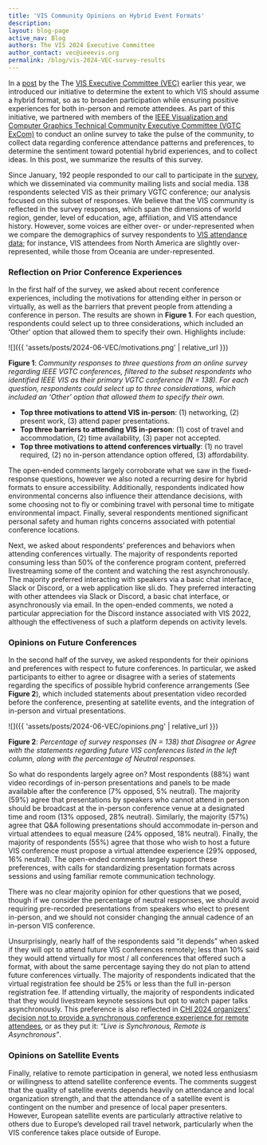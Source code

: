 ```yaml
---
title: 'VIS Community Opinions on Hybrid Event Formats'
description: 
layout: blog-page
active_nav: Blog
authors: The VIS 2024 Executive Committee
author_contact: vec@ieeevis.org
permalink: /blog/vis-2024-VEC-survey-results
---
```


In a [post](https://ieeevis.org/year/2024/blog/vis-2024-vis-2024-VEC-blog-conference-format) by the The [VIS Executive Committee (VEC)](https://ieeevis.org/year/2024/info/committees/vis-executive-committee) earlier this year, we introduced our initiative to determine the extent to which VIS should assume a hybrid format, so as to broaden participation while ensuring positive experiences for both in-person and remote attendees. As part of this initiative, we partnered with members of the [IEEE Visualization and Computer Graphics Technical Community Executive Committee (VGTC ExCom)](https://tc.computer.org/vgtc/about-us/executive-committee/) to conduct an online survey to take the pulse of the community, to collect data regarding conference attendance patterns and preferences, to determine the sentiment toward potential hybrid experiences, and to collect ideas. In this post, we summarize the results of this survey.

Since January, 192 people responded to our call to participate in the [survey](https://forms.gle/LHvnHiJVgfs2nbvX9), which we disseminated via community mailing lists and social media. 138 respondents selected VIS as their primary VGTC conference; our analysis focused on this subset of responses. We believe that the VIS community is reflected in the survey responses, which span the dimensions of world region, gender, level of education, age, affiliation, and VIS attendance history. However, some voices are either over- or under-represented when we compare the demographics of survey respondents to [VIS attendance data](https://ieeevis.org/year/2024/blog/vis-2024-VEC-blog-attendance); for instance, VIS attendees from North America are slightly over-represented, while those from Oceania are under-represented. 

### Reflection on Prior Conference Experiences

In the first half of the survey, we asked about recent conference experiences, including the motivations for attending either in person or virtually, as well as the barriers that prevent people from attending a conference in person. The results are shown in **Figure 1**. For each question, respondents could select up to three considerations, which included an ‘Other’ option that allowed them to specify their own. Highlights include: 

![]({{ 'assets/posts/2024-06-VEC/motivations.png' | relative_url }})

**Figure 1**: *Community responses to three questions from an online survey regarding IEEE VGTC conferences, filtered to the subset respondents who identified IEEE VIS as their primary VGTC conference (N = 138). For each question, respondents could select up to three considerations, which included an ‘Other’ option that allowed them to specify their own.*


- **Top three motivations to attend VIS in-person**: (1) networking, (2) present work, (3) attend paper presentations.
- **Top three barriers to attending VIS in-person**: (1) cost of travel and accommodation, (2) time availability, (3) paper not accepted.
- **Top three motivations to attend conferences virtually**: (1) no travel required, (2) no in-person attendance option offered, (3) affordability.

The open-ended comments largely corroborate what we saw in the fixed-response questions, however we also noted a recurring desire for hybrid formats to ensure accessibility. Additionally, respondents indicated how environmental concerns also influence their attendance decisions, with some choosing not to fly or combining travel with personal time to mitigate environmental impact. Finally, several respondents mentioned significant personal safety and human rights concerns associated with potential conference locations.

Next, we asked about respondents’ preferences and behaviors when attending conferences virtually. The majority of respondents reported consuming less than 50% of the conference program content, preferred livestreaming some of the content and watching the rest asynchronously. The majority preferred interacting with speakers via a basic chat interface, Slack or Discord, or a web application like sli.do. They preferred interacting with other attendees via Slack or Discord, a basic chat interface, or asynchronously via email. In the open-ended comments, we noted a particular appreciation for the Discord instance associated with VIS 2022, although the effectiveness of such a platform depends on activity levels.   

### Opinions on Future Conferences

In the second half of the survey, we asked respondents for their opinions and preferences with respect to future conferences. In particular, we asked participants to either to agree or disagree with a series of statements regarding the specifics of possible hybrid conference arrangements (See **Figure 2**), which included statements about presentation video recorded before the conference, presenting at satellite events, and the integration of in-person and virtual presentations. 

![]({{ 'assets/posts/2024-06-VEC/opinions.png' | relative_url }})

**Figure 2**: *Percentage of survey responses (N = 138) that Disagree or Agree with the statements regarding future VIS conferences listed in the left column, along with the percentage of Neutral responses.*

So what do respondents largely agree on? Most respondents (88%) want video recordings of in-person presentations and panels to be made available after the conference (7% opposed, 5% neutral). The majority (59%) agree that presentations by speakers who cannot attend in person should be broadcast at the in-person conference venue at a designated time and room (13% opposed, 28% neutral). Similarly, the majority (57%) agree that Q&A following presentations should accommodate in-person and virtual attendees to equal measure (24% opposed, 18% neutral). Finally, the majority of respondents (55%) agree that those who wish to host a future VIS conference must propose a virtual attendee experience (29% opposed, 16% neutral). The open-ended comments largely support these preferences, with calls for standardizing presentation formats across sessions and using familiar remote communication technology. 

There was no clear majority opinion for other questions that we posed, though if we consider the percentage of neutral responses, we should avoid requiring pre-recorded presentations from speakers who elect to present in-person, and we should not consider changing the annual cadence of an in-person VIS conference.

Unsurprisingly, nearly half of the respondents said “it depends” when asked if they will opt to attend future VIS conferences remotely; less than 10% said they would attend virtually for most / all conferences that offered such a format, with about the same percentage saying they do not plan to attend future conferences virtually. The majority of respondents indicated that the virtual registration fee should be 25% or less than the full in-person registration fee. If attending virtually, the majority of respondents indicated that they would livestream keynote sessions but opt to watch paper talks asynchronously. This preference is also reflected in [CHI 2024 organizers’ decision not to provide a synchronous conference experience for remote attendees](https://chi2024.acm.org/2023/11/09/hybrid-experience-at-chi-2024/), or as they put it: *“Live is Synchronous, Remote is Asynchronous”*.

### Opinions on Satellite Events

Finally, relative to remote participation in general, we noted less enthusiasm or willingness to attend satellite conference events. The comments suggest that the quality of satellite events depends heavily on attendance and local organization strength, and that the attendance of a satellite event is contingent on the number and presence of local paper presenters. However, European satellite events are particularly attractive relative to others due to Europe’s developed rail travel network, particularly when the VIS conference takes place outside of Europe.

